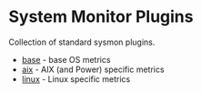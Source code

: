 # System Monitor Plugins

Collection of standard sysmon plugins.

- [base](os-base/) - base OS metrics
- [aix](os-aix/) - AIX (and Power) specific metrics
- [linux](os-linux/) - Linux specific metrics 